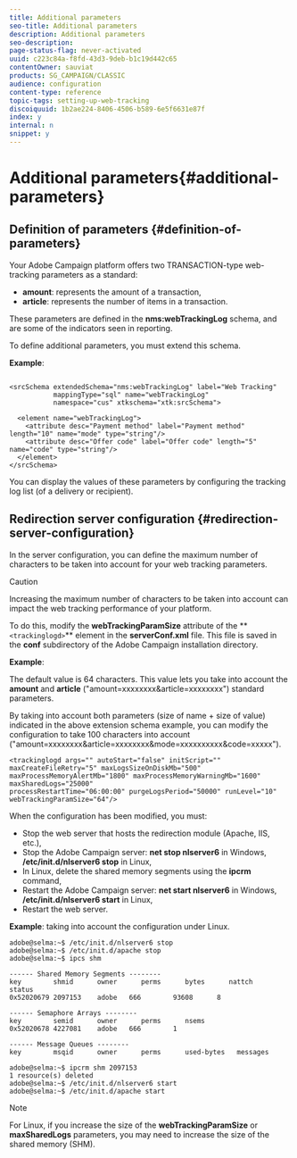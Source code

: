 ```yaml
---
title: Additional parameters
seo-title: Additional parameters
description: Additional parameters
seo-description: 
page-status-flag: never-activated
uuid: c223c84a-f8fd-43d3-9deb-b1c19d442c65
contentOwner: sauviat
products: SG_CAMPAIGN/CLASSIC
audience: configuration
content-type: reference
topic-tags: setting-up-web-tracking
discoiquuid: 1b2ae224-8406-4506-b589-6e5f6631e87f
index: y
internal: n
snippet: y
---
```


# Additional parameters{#additional-parameters}

## Definition of parameters {#definition-of-parameters}

Your Adobe Campaign platform offers two TRANSACTION-type web-tracking parameters as a standard:

* **amount**: represents the amount of a transaction,
* **article**: represents the number of items in a transaction.

These parameters are defined in the **nms:webTrackingLog** schema, and are some of the indicators seen in reporting.

To define additional parameters, you must extend this schema.

**Example**:

```

<srcSchema extendedSchema="nms:webTrackingLog" label="Web Tracking"
           mappingType="sql" name="webTrackingLog" 
           namespace="cus" xtkschema="xtk:srcSchema">

  <element name="webTrackingLog">
    <attribute desc="Payment method" label="Payment method" length="10" name="mode" type="string"/>
    <attribute desc="Offer code" label="Offer code" length="5" name="code" type="string"/>
  </element>
</srcSchema>

```

You can display the values of these parameters by configuring the tracking log list (of a delivery or recipient).

## Redirection server configuration {#redirection-server-configuration}

In the server configuration, you can define the maximum number of characters to be taken into account for your web tracking parameters.

>[!CAUTION]
>
>Increasing the maximum number of characters to be taken into account can impact the web tracking performance of your platform.

To do this, modify the **webTrackingParamSize** attribute of the ** `<trackinglogd>`** element in the **serverConf.xml** file. This file is saved in the **conf** subdirectory of the Adobe Campaign installation directory.

**Example**:

The default value is 64 characters. This value lets you take into account the **amount** and **article** ("amount=xxxxxxxx&article=xxxxxxxx") standard parameters.

By taking into account both parameters (size of name + size of value) indicated in the above extension schema example, you can modify the configuration to take 100 characters into account ("amount=xxxxxxxx&article=xxxxxxxx&mode=xxxxxxxxxx&code=xxxxx").

```
<trackinglogd args="" autoStart="false" initScript="" maxCreateFileRetry="5" maxLogsSizeOnDiskMb="500"
maxProcessMemoryAlertMb="1800" maxProcessMemoryWarningMb="1600" maxSharedLogs="25000"
processRestartTime="06:00:00" purgeLogsPeriod="50000" runLevel="10"
webTrackingParamSize="64"/>
```

When the configuration has been modified, you must:

* Stop the web server that hosts the redirection module (Apache, IIS, etc.),
* Stop the Adobe Campaign server: **net stop nlserver6** in Windows, **/etc/init.d/nlserver6 stop** in Linux,
* In Linux, delete the shared memory segments using the **ipcrm** command,
* Restart the Adobe Campaign server: **net start nlserver6** in Windows, **/etc/init.d/nlserver6 start** in Linux,
* Restart the web server.

**Example**: taking into account the configuration under Linux.

```
adobe@selma:~$ /etc/init.d/nlserver6 stop
adobe@selma:~$ /etc/init.d/apache stop
adobe@selma:~$ ipcs shm

------ Shared Memory Segments --------
key        shmid      owner      perms      bytes      nattch     status      
0x52020679 2097153    adobe   666        93608      8                       

------ Semaphore Arrays --------
key        semid      owner      perms      nsems     
0x52020678 4227081    adobe   666        1         

------ Message Queues --------
key        msqid      owner      perms      used-bytes   messages    

adobe@selma:~$ ipcrm shm 2097153                             
1 resource(s) deleted
adobe@selma:~$ /etc/init.d/nlserver6 start
adobe@selma:~$ /etc/init.d/apache start
```

>[!NOTE]
>
>For Linux, if you increase the size of the **webTrackingParamSize** or **maxSharedLogs** parameters, you may need to increase the size of the shared memory (SHM).


